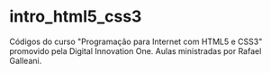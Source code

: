 # intro_html5_css3
Códigos do curso "Programação para Internet com HTML5 e CSS3" promovido pela Digital Innovation One. Aulas ministradas por Rafael Galleani.


